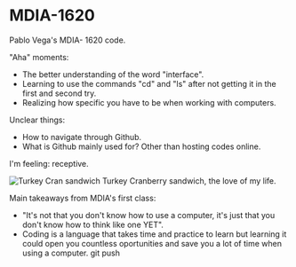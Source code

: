 # MDIA-1620
Pablo Vega's MDIA- 1620 code. 

"Aha" moments: 
- The better understanding of the word "interface".
- Learning to use the commands "cd" and "ls" after not getting it in the first and second try.
- Realizing how specific you have to be when working with computers.



Unclear things:
- How to navigate through Github.
- What is Github mainly used for? Other than hosting codes online.



I'm feeling: receptive.

![Turkey Cran sandwich](https://github.com/user-attachments/assets/f83e2ab1-ac3a-4b54-b3e3-790a082cb538) Turkey Cranberry sandwich, the love of my life.

Main takeaways from MDIA's first class:
- "It's not that you don't know how to use a computer, it's just that you don't know how to think like one YET".
- Coding is a language that takes time and practice to learn but learning it could open you countless oportunities and save you a lot of time when using a computer.
git push

